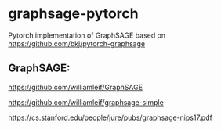 # graphsage-pytorch


Pytorch implementation of GraphSAGE based on https://github.com/bkj/pytorch-graphsage


## GraphSAGE:


https://github.com/williamleif/GraphSAGE


https://github.com/williamleif/graphsage-simple


https://cs.stanford.edu/people/jure/pubs/graphsage-nips17.pdf
